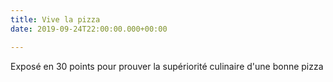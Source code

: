 ```yaml
---
title: Vive la pizza
date: 2019-09-24T22:00:00.000+00:00

---
```

Exposé en 30 points pour prouver la supériorité culinaire d'une bonne pizza